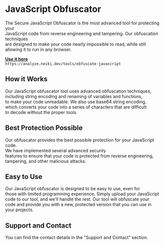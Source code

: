 # JavaScript Obfuscator

The Secure JavaScript Obfuscator is the most advanced tool for protecting your <br>
JavaScript code from reverse engineering and tampering. Our obfuscation techniques <br>
are designed to make your code nearly impossible to read, while still allowing it to run in any browser.

**[Use it here](https://analyze.neiki.dev/tools/obfuscate-javascript)** <br>
`https://analyze.neiki.dev/tools/obfuscate-javascript`

## How it Works
Our JavaScript obfuscator tool uses advanced obfuscation techniques, <br>
including string encoding and renaming of variables and functions,  <br>
to make your code unreadable. We also use base64 string encoding,  <br>
which converts your code into a series of characters that are difficult  <br>
to decode without the proper tools.

##  Best Protection Possible
Our obfuscator provides the best possible protection for your JavaScript code.  <br>
We have implemented several advanced security  <br>
features to ensure that your code is protected from reverse engineering,  <br>
tampering, and other malicious attacks.

##  Easy to Use
Our JavaScript obfuscator is designed to be easy to use, even for  <br>
those with limited programming experience. Simply upload your JavaScript  <br>
code to our tool, and we'll handle the rest. Our tool will obfuscate your  <br>
code and provide you with a new, protected version that you can use in your projects.

## Support and Contact
You can find the contact details in the "Support and Contact" section.
